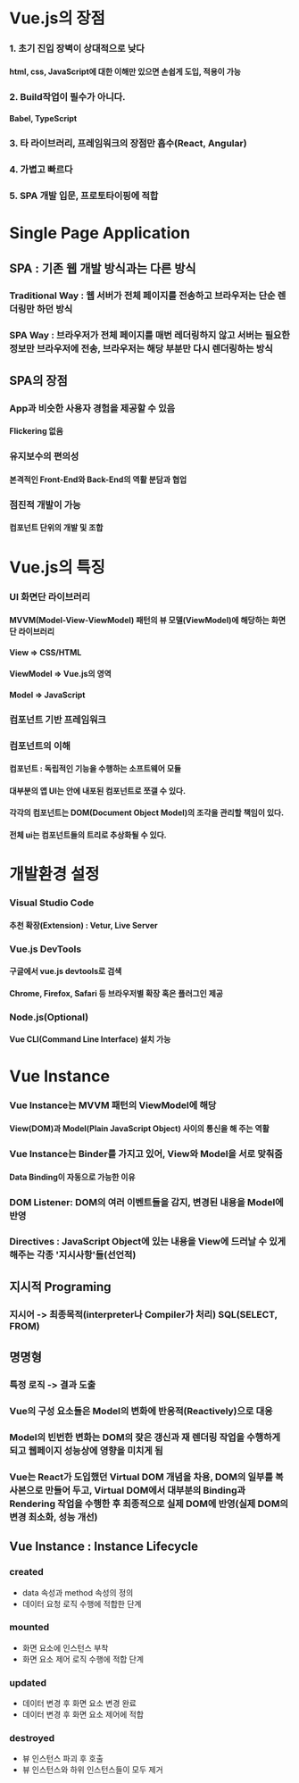 # Vue.js의 장점
### 1. 초기 진입 장벽이 상대적으로 낮다
#### html, css, JavaScript에 대한 이해만 있으면 손쉽게 도입, 적용이 가능
### 2. Build작업이 필수가 아니다.
#### Babel, TypeScript
### 3. 타 라이브러리, 프레임워크의 장점만 흡수(React, Angular)
### 4. 가볍고 빠르다
### 5. SPA 개발 입문, 프로토타이핑에 적합

# Single Page Application
## SPA : 기존 웹 개발 방식과는 다른 방식
### Traditional Way : 웹 서버가 전체 페이지를 전송하고 브라우저는 단순 렌더링만 하던 방식
### SPA Way : 브라우저가 전체 페이지를 매번 레더링하지 않고 서버는 필요한 정보만 브라우저에 전송, 브라우저는 해당 부분만 다시 렌더링하는 방식

## SPA의 장점
### App과 비슷한 사용자 경험을 제공할 수 있음
#### Flickering 없음
### 유지보수의 편의성
#### 본격적인 Front-End와 Back-End의 역활 분담과 협업
### 점진적 개발이 가능
#### 컴포넌트 단위의 개발 및 조합

# Vue.js의 특징
### UI 화면단 라이브러리
#### MVVM(Model-View-ViewModel) 패턴의 뷰 모델(ViewModel)에 해당하는 화면단 라이브러리
#### View => CSS/HTML
#### ViewModel => Vue.js의 영역
#### Model => JavaScript

### 컴포넌트 기반 프레임워크
### 컴포넌트의 이해
#### 컴포넌트 : 독립적인 기능을 수행하는 소프트웨어 모듈
#### 대부분의 앱 UI는 안에 내포된 컴포넌트로 쪼갤 수 있다.
#### 각각의 컴포넌트는 DOM(Document Object Model)의 조각을 관리할 책임이 있다.
#### 전체 ui는 컴포넌트들의 트리로 추상화될 수 있다.

# 개발환경 설정
### Visual Studio Code
#### 추천 확장(Extension) : Vetur, Live Server

### Vue.js DevTools
#### 구글에서 vue.js devtools로 검색
#### Chrome, Firefox, Safari 등 브라우저별 확장 혹은 플러그인 제공

### Node.js(Optional)
#### Vue CLI(Command Line Interface) 설치 가능

# Vue Instance
### Vue Instance는 MVVM 패턴의 ViewModel에 해당
#### View(DOM)과 Model(Plain JavaScript Object) 사이의 통신을 해 주는 역활

### Vue Instance는 Binder를 가지고 있어, View와 Model을 서로 맞춰줌
#### Data Binding이 자동으로 가능한 이유

### DOM Listener: DOM의 여러 이벤트들을 감지, 변경된 내용을 Model에 반영
### Directives : JavaScript Object에 있는 내용을 View에 드러날 수 있게 해주는 각종 '지시사항'들(선언적)



## 지시적 Programing
### 지시어 -> 최종목적(interpreter나 Compiler가 처리) SQL(SELECT, FROM)

## 명명형 
### 특정 로직 -> 결과 도출

### Vue의 구성 요소들은 Model의 변화에 반응적(Reactively)으로 대응
### Model의 빈번한 변화는 DOM의 잦은 갱신과 재 렌더링 작업을 수행하게 되고 웹페이지 성능상에 영향을 미치게 됨

### Vue는 React가 도입했던 Virtual DOM 개념을 차용, DOM의 일부를 복사본으로 만들어 두고, Virtual DOM에서 대부분의 Binding과 Rendering 작업을 수행한 후 최종적으로 실제 DOM에 반영(실제 DOM의 변경 최소화, 성능 개선)


## Vue Instance : Instance Lifecycle
### created 
 - data 속성과 method 속성의 정의
 - 데이터 요청 로직 수행에 적합한 단계
### mounted
 - 화면 요소에 인스턴스 부착
 - 화면 요소 제어 로직 수행에 적합 단계
### updated
 - 데이터 변경 후 화면 요소 변경 완료
 - 데이터 변경 후 화면 요소 제어에 적합
### destroyed
 - 뷰 인스턴스 파괴 후 호출
 - 뷰 인스턴스와 하위 인스턴스들이 모두 제거
